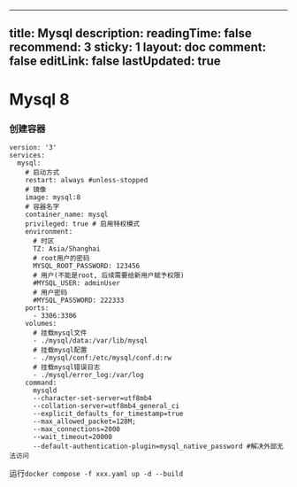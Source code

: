 
---

title: Mysql
description:
readingTime: false
recommend: 3
sticky: 1
layout: doc
comment: false
editLink: false
lastUpdated: true
---

# Mysql 8

### 创建容器

```
version: '3'
services:
  mysql:
    # 启动方式
    restart: always #unless-stopped
    # 镜像
    image: mysql:8
    # 容器名字
    container_name: mysql
    privileged: true # 启用特权模式
    environment:
      # 时区
      TZ: Asia/Shanghai
      # root用户的密码
      MYSQL_ROOT_PASSWORD: 123456
      # 用户(不能是root, 后续需要给新用户赋予权限)
      #MYSQL_USER: adminUser
      # 用户密码
      #MYSQL_PASSWORD: 222333
    ports:
      - 3306:3306
    volumes:
      # 挂载mysql文件
      - ./mysql/data:/var/lib/mysql
      # 挂载mysql配置
      - ./mysql/conf:/etc/mysql/conf.d:rw
      # 挂载mysql错误日志
      - ./mysql/error_log:/var/log
    command:
      mysqld
      --character-set-server=utf8mb4
      --collation-server=utf8mb4_general_ci
      --explicit_defaults_for_timestamp=true
      --max_allowed_packet=128M;
      --max_connections=2000
      --wait_timeout=20000
      --default-authentication-plugin=mysql_native_password #解决外部无法访问
```

运行`docker compose -f xxx.yaml up -d --build`

